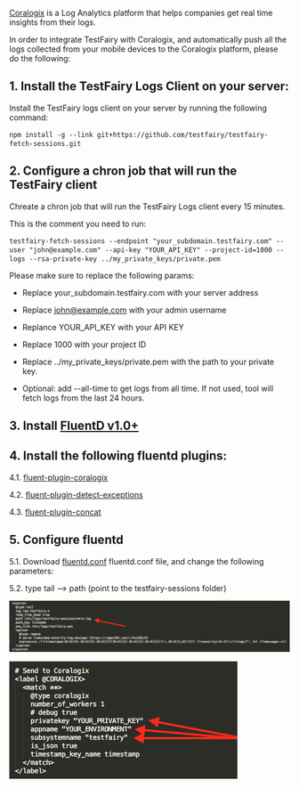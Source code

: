 [Coralogix](https://coralogix.com/) is a Log Analytics platform that helps companies get real time insights from their logs.

In order to integrate TestFairy with Coralogix, and automatically push all the logs collected from 
your mobile devices to the Coralogix platform, please do the following:

## 1. Install the TestFairy Logs Client on your server: 

Install the TestFairy logs client on your server by running the following command:
```
npm install -g --link git+https://github.com/testfairy/testfairy-fetch-sessions.git
```

## 2. Configure a chron job that will run the TestFairy client 

Chreate a chron job that will run the TestFairy Logs client every 15 minutes.

This is the comment you need to run:

```
testfairy-fetch-sessions --endpoint "your_subdomain.testfairy.com" --user "john@example.com" --api-key "YOUR_API_KEY" --project-id=1000 --logs --rsa-private-key ../my_private_keys/private.pem
```

Please make sure to replace the following params:

* Replace your_subdomain.testfairy.com with your server address

* Replace john@example.com with your admin username

* Replance YOUR_API_KEY with your API KEY

* Replace 1000 with your project ID

* Replace ../my_private_keys/private.pem with the path to your private key.

* Optional: add --all-time to get logs from all time. If not used, tool will fetch logs from the last 24 hours.


## 3. Install [FluentD v1.0+](https://docs.fluentd.org/installation)


## 4. Install the following fluentd plugins:

4.1. [fluent-plugin-coralogix](https://github.com/coralogix/fluentd-coralogix-image)

4.2. [fluent-plugin-detect-exceptions](https://github.com/GoogleCloudPlatform/fluent-plugin-detect-exceptions)

4.3. [fluent-plugin-concat](https://github.com/fluent-plugins-nursery/fluent-plugin-concat)

## 5. Configure fluentd

5.1. Download [fluentd.conf](/img/coralogix/fluentd.conf) fluentd.conf file, and change the following parameters:

5.2. <source> type tail --> path (point to the testfairy-sessions folder)


![coralogix](/img/coralogix/image.png)

![coralogix](/img/coralogix/image2.png)
